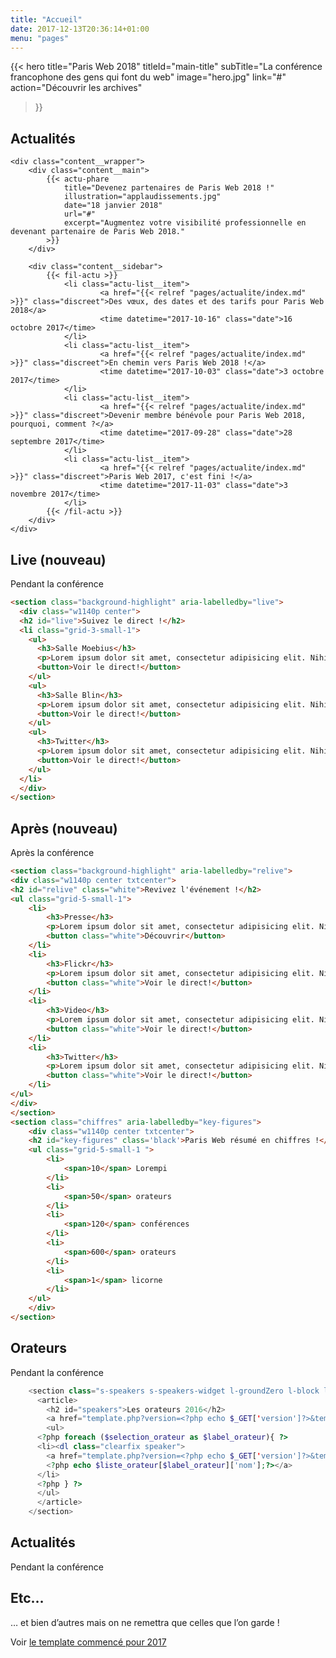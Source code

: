 ```yaml
---
title: "Accueil"
date: 2017-12-13T20:36:14+01:00
menu: "pages"
---
```


{{< hero
    title="Paris Web 2018"
    titleId="main-title"
    subTitle="La conférence francophone des gens qui font du web"
    image="hero.jpg"
    link="#"
    action="Découvrir les archives"
>}}

<section class="content content--2-cols" aria-labelledby="news-title">
	<h2 class="separation separation--primary" id="news-title">Actualités</h2>

	<div class="content__wrapper">
		<div class="content__main">
			{{< actu-phare
				title="Devenez partenaires de Paris Web 2018 !"
				illustration="applaudissements.jpg"
				date="18 janvier 2018"
				url="#"
				excerpt="Augmentez votre visibilité professionnelle en devenant partenaire de Paris Web 2018."
			>}}
		</div>

		<div class="content__sidebar">
			{{< fil-actu >}}
				<li class="actu-list__item">
						<a href="{{< relref "pages/actualite/index.md" >}}" class="discreet">Des vœux, des dates et des tarifs pour Paris Web 2018</a>
						<time datetime="2017-10-16" class="date">16 octobre 2017</time>
				</li>
				<li class="actu-list__item">
						<a href="{{< relref "pages/actualite/index.md" >}}" class="discreet">En chemin vers Paris Web 2018 !</a>
						<time datetime="2017-10-03" class="date">3 octobre 2017</time>
				</li>
				<li class="actu-list__item">
						<a href="{{< relref "pages/actualite/index.md" >}}" class="discreet">Devenir membre bénévole pour Paris Web 2018, pourquoi, comment ?</a>
						<time datetime="2017-09-28" class="date">28 septembre 2017</time>
				</li>
				<li class="actu-list__item">
						<a href="{{< relref "pages/actualite/index.md" >}}" class="discreet">Paris Web 2017, c'est fini !</a>
						<time datetime="2017-11-03" class="date">3 novembre 2017</time>
				</li>
			{{< /fil-actu >}}
		</div>
	</div>
</section>

## Live (nouveau)

Pendant la conférence

```html
<section class="background-highlight" aria-labelledby="live">
  <div class="w1140p center">
  <h2 id="live">Suivez le direct !</h2>
  <li class="grid-3-small-1">
    <ul>
      <h3>Salle Moebius</h3>
      <p>Lorem ipsum dolor sit amet, consectetur adipisicing elit. Nihil quisquam ex nostrum eos, iste ab possimus perspiciatis veritatis voluptas.</p>
      <button>Voir le direct!</button>
    </ul>
    <ul>
      <h3>Salle Blin</h3>
      <p>Lorem ipsum dolor sit amet, consectetur adipisicing elit. Nihil quisquam ex nostrum eos, iste ab possimus perspiciatis veritatis voluptas.</p>
      <button>Voir le direct!</button>
    </ul>
    <ul>
      <h3>Twitter</h3>
      <p>Lorem ipsum dolor sit amet, consectetur adipisicing elit. Nihil quisquam ex nostrum eos, iste ab possimus perspiciatis veritatis voluptas.</p>
      <button>Voir le direct!</button>
    </ul>
  </li>
  </div>
</section>
```

## Après (nouveau)

Après la conférence

```html
<section class="background-highlight" aria-labelledby="relive">
<div class="w1140p center txtcenter">
<h2 id="relive" class="white">Revivez l'événement !</h2>
<ul class="grid-5-small-1">
	<li>
		<h3>Presse</h3>
		<p>Lorem ipsum dolor sit amet, consectetur adipisicing elit. Nihil quisquam ex nostrum eos, iste ab possimus perspiciatis veritatis voluptas.</p>
		<button class="white">Découvrir</button>
	</li>
	<li>
		<h3>Flickr</h3>
		<p>Lorem ipsum dolor sit amet, consectetur adipisicing elit. Nihil quisquam ex nostrum eos, iste ab possimus perspiciatis veritatis voluptas.</p>
		<button class="white">Voir le direct!</button>
	</li>
	<li>
		<h3>Video</h3>
		<p>Lorem ipsum dolor sit amet, consectetur adipisicing elit. Nihil quisquam ex nostrum eos, iste ab possimus perspiciatis veritatis voluptas.</p>
		<button class="white">Voir le direct!</button>
	</li>
	<li>
		<h3>Twitter</h3>
		<p>Lorem ipsum dolor sit amet, consectetur adipisicing elit. Nihil quisquam ex nostrum eos, iste ab possimus perspiciatis veritatis voluptas.</p>
		<button class="white">Voir le direct!</button>
	</li>
</ul>
</div>
</section>
<section class="chiffres" aria-labelledby="key-figures">
	<div class="w1140p center txtcenter">
	<h2 id="key-figures" class='black'>Paris Web résumé en chiffres !</h2>
	<ul class="grid-5-small-1 ">
		<li>
			<span>10</span> Lorempi
		</li>
		<li>
			<span>50</span> orateurs
		</li>
		<li>
			<span>120</span> conférences
		</li>
		<li>
			<span>600</span> orateurs
		</li>
		<li>
			<span>1</span> licorne
		</li>
	</ul>
	</div>
</section>
```

## Orateurs

Pendant la conférence

```php
	<section class="s-speakers s-speakers-widget l-groundZero l-block l-third" aria-labelledby="speakers">
	  <article>
		<h2 id="speakers">Les orateurs 2016</h2>
		<a href="template.php?version=<?php echo $_GET['version']?>&template=liste-orateur&periode=<?php echo $_GET['periode']?>">Voir tous les orateurs</a>
		<ul>
      <?php foreach ($selection_orateur as $label_orateur){ ?>
      <li><dl class="clearfix speaker">
        <a href="template.php?version=<?php echo $_GET['version']?>&template=detail-orateur&periode=<?php echo $_GET['periode']?>&orateur=<?php echo $label_orateur;?>"><img src="<?php echo get_photo_orateur($label_orateur)?>" width="130" height="130" alt="">
        <?php echo $liste_orateur[$label_orateur]['nom'];?></a>
      </li>
      <?php } ?>
      </ul>
	  </article>
	</section>
```

## Actualités

Pendant la conférence

## Etc…

… et bien d’autres mais on ne remettra que celles que l’on garde !

Voir [le template commencé pour 2017](https://github.com/Paris-Web/pw-2017/blob/d88ab54bc77372ea3c994b6d93f4ac6089767803/template2017/page_accueil.php)
